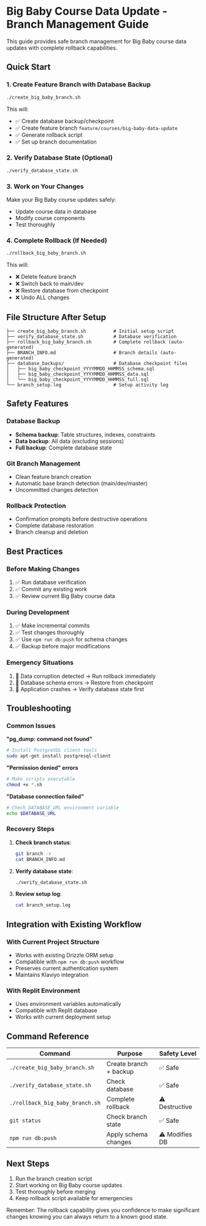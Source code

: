 # Big Baby Course Data Update - Branch Management Guide

This guide provides safe branch management for Big Baby course data updates with complete rollback capabilities.

## Quick Start

### 1. Create Feature Branch with Database Backup
```bash
./create_big_baby_branch.sh
```

This will:
- ✅ Create database backup/checkpoint
- ✅ Create feature branch `feature/courses/big-baby-data-update`
- ✅ Generate rollback script
- ✅ Set up branch documentation

### 2. Verify Database State (Optional)
```bash
./verify_database_state.sh
```

### 3. Work on Your Changes
Make your Big Baby course updates safely:
- Update course data in database
- Modify course components
- Test thoroughly

### 4. Complete Rollback (If Needed)
```bash
./rollback_big_baby_branch.sh
```

This will:
- ❌ Delete feature branch
- ❌ Switch back to main/dev
- ❌ Restore database from checkpoint
- ❌ Undo ALL changes

## File Structure After Setup

```
├── create_big_baby_branch.sh          # Initial setup script
├── verify_database_state.sh           # Database verification
├── rollback_big_baby_branch.sh        # Complete rollback (auto-generated)
├── BRANCH_INFO.md                     # Branch details (auto-generated)
├── database_backups/                  # Database checkpoint files
│   ├── big_baby_checkpoint_YYYYMMDD_HHMMSS_schema.sql
│   ├── big_baby_checkpoint_YYYYMMDD_HHMMSS_data.sql
│   └── big_baby_checkpoint_YYYYMMDD_HHMMSS_full.sql
└── branch_setup.log                   # Setup activity log
```

## Safety Features

### Database Backup
- **Schema backup**: Table structures, indexes, constraints
- **Data backup**: All data (excluding sessions)
- **Full backup**: Complete database state

### Git Branch Management
- Clean feature branch creation
- Automatic base branch detection (main/dev/master)
- Uncommitted changes detection

### Rollback Protection
- Confirmation prompts before destructive operations
- Complete database restoration
- Branch cleanup and deletion

## Best Practices

### Before Making Changes
1. ✅ Run database verification
2. ✅ Commit any existing work
3. ✅ Review current Big Baby course data

### During Development
1. ✅ Make incremental commits
2. ✅ Test changes thoroughly
3. ✅ Use `npm run db:push` for schema changes
4. ✅ Backup before major modifications

### Emergency Situations
1. 🚨 Data corruption detected → Run rollback immediately
2. 🚨 Database schema errors → Restore from checkpoint
3. 🚨 Application crashes → Verify database state first

## Troubleshooting

### Common Issues

**"pg_dump: command not found"**
```bash
# Install PostgreSQL client tools
sudo apt-get install postgresql-client
```

**"Permission denied" errors**
```bash
# Make scripts executable
chmod +x *.sh
```

**"Database connection failed"**
```bash
# Check DATABASE_URL environment variable
echo $DATABASE_URL
```

### Recovery Steps

1. **Check branch status**:
   ```bash
   git branch -v
   cat BRANCH_INFO.md
   ```

2. **Verify database state**:
   ```bash
   ./verify_database_state.sh
   ```

3. **Review setup log**:
   ```bash
   cat branch_setup.log
   ```

## Integration with Existing Workflow

### With Current Project Structure
- Works with existing Drizzle ORM setup
- Compatible with `npm run db:push` workflow
- Preserves current authentication system
- Maintains Klaviyo integration

### With Replit Environment
- Uses environment variables automatically
- Compatible with Replit database
- Works with current deployment setup

## Command Reference

| Command | Purpose | Safety Level |
|---------|---------|--------------|
| `./create_big_baby_branch.sh` | Create branch + backup | ✅ Safe |
| `./verify_database_state.sh` | Check database | ✅ Safe |
| `./rollback_big_baby_branch.sh` | Complete rollback | ⚠️ Destructive |
| `git status` | Check branch state | ✅ Safe |
| `npm run db:push` | Apply schema changes | ⚠️ Modifies DB |

## Next Steps

1. Run the branch creation script
2. Start working on Big Baby course updates
3. Test thoroughly before merging
4. Keep rollback script available for emergencies

Remember: The rollback capability gives you confidence to make significant changes knowing you can always return to a known good state.